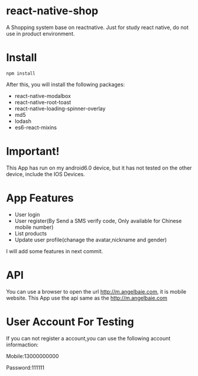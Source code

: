 # react-native-shop
A Shopping system base on  reactnative. Just for study react native, do not use in product environment.

# Install
```
npm install
```

After this, you will install the following packages:
* react-native-modalbox
* react-native-root-toast
* react-native-loading-spinner-overlay
* md5
* lodash
* es6-react-mixins

# Important!

This App has run on my android6.0 device, but it has not tested on the other device, include the IOS Devices.

# App Features

* User login
* User register(By Send a SMS verify code, Only available for Chinese mobile number)
* List products
* Update user profile(chanage the avatar,nickname and gender)

I will add some features in next commit.

# API

You can use a browser to open the url http://m.angelbaie.com, it is mobile website. This App use the api same as the http://m.angelbaie.com

# User Account For Testing

If you can not register a account,you can use the following account informaction:

Mobile:13000000000

Password:111111
